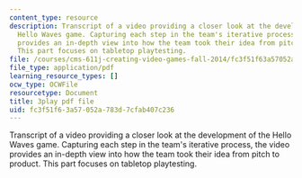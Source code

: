 ```yaml
---
content_type: resource
description: Transcript of a video providing a closer look at the development of the
  Hello Waves game. Capturing each step in the team's iterative process, the video
  provides an in-depth view into how the team took their idea from pitch to product.
  This part focuses on tabletop playtesting.
file: /courses/cms-611j-creating-video-games-fall-2014/fc3f51f63a57052a783d7cfab407c236_lxpXowuUdKw.pdf
file_type: application/pdf
learning_resource_types: []
ocw_type: OCWFile
resourcetype: Document
title: 3play pdf file
uid: fc3f51f6-3a57-052a-783d-7cfab407c236
---
```

Transcript of a video providing a closer look at the development of the Hello Waves game. Capturing each step in the team's iterative process, the video provides an in-depth view into how the team took their idea from pitch to product. This part focuses on tabletop playtesting.